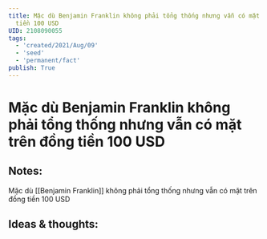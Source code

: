 ```yaml
---
title: Mặc dù Benjamin Franklin không phải tổng thống nhưng vẫn có mặt trên đồng
  tiền 100 USD
UID: 2108090055
tags:
  - 'created/2021/Aug/09'
  - 'seed'
  - 'permanent/fact'
publish: True
---
```

# Mặc dù Benjamin Franklin không phải tổng thống nhưng vẫn có mặt trên đồng tiền 100 USD

## Notes:
Mặc dù [[Benjamin Franklin]] không phải tổng thống nhưng vẫn có mặt trên đồng tiền 100 USD

## Ideas & thoughts:
